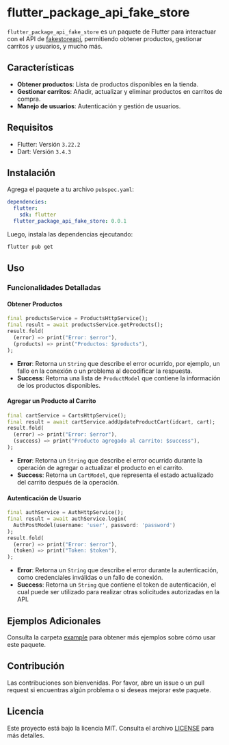 # flutter_package_api_fake_store

`flutter_package_api_fake_store` es un paquete de Flutter para interactuar con el API de [fakestoreapi](https://fakestoreapi.com/), permitiendo obtener productos, gestionar carritos y usuarios, y mucho más.

## Características

- **Obtener productos**: Lista de productos disponibles en la tienda.
- **Gestionar carritos**: Añadir, actualizar y eliminar productos en carritos de compra.
- **Manejo de usuarios**: Autenticación y gestión de usuarios.

## Requisitos

- Flutter: Versión `3.22.2`
- Dart: Versión `3.4.3`

## Instalación

Agrega el paquete a tu archivo `pubspec.yaml`:

```yaml
dependencies:
  flutter:
    sdk: flutter
  flutter_package_api_fake_store: 0.0.1
```

Luego, instala las dependencias ejecutando:

```bash
flutter pub get
```

## Uso

### Funcionalidades Detalladas

#### Obtener Productos

```dart
final productsService = ProductsHttpService();
final result = await productsService.getProducts();
result.fold(
  (error) => print("Error: $error"),
  (products) => print("Productos: $products"),
);
```

- **Error**: Retorna un `String` que describe el error ocurrido, por ejemplo, un fallo en la conexión o un problema al decodificar la respuesta.
- **Success**: Retorna una lista de `ProductModel` que contiene la información de los productos disponibles.

#### Agregar un Producto al Carrito

```dart
final cartService = CartsHttpService();
final result = await cartService.addUpdateProductCart(idcart, cart);
result.fold(
  (error) => print("Error: $error"),
  (success) => print("Producto agregado al carrito: $success"),
);
```

- **Error**: Retorna un `String` que describe el error ocurrido durante la operación de agregar o actualizar el producto en el carrito.
- **Success**: Retorna un `CartModel`, que representa el estado actualizado del carrito después de la operación.

#### Autenticación de Usuario

```dart
final authService = AuthHttpService();
final result = await authService.login(
  AuthPostModel(username: 'user', password: 'password')
);
result.fold(
  (error) => print("Error: $error"),
  (token) => print("Token: $token"),
);
```

- **Error**: Retorna un `String` que describe el error durante la autenticación, como credenciales inválidas o un fallo de conexión.
- **Success**: Retorna un `String` que contiene el token de autenticación, el cual puede ser utilizado para realizar otras solicitudes autorizadas en la API.

## Ejemplos Adicionales

Consulta la carpeta [example](example) para obtener más ejemplos sobre cómo usar este paquete.

## Contribución

Las contribuciones son bienvenidas. Por favor, abre un issue o un pull request si encuentras algún problema o si deseas mejorar este paquete.

## Licencia

Este proyecto está bajo la licencia MIT. Consulta el archivo [LICENSE](LICENSE) para más detalles.

